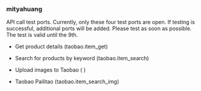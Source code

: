 ### mityahuang

API call test ports. Currently, only these four test ports are open. If testing is successful, additional ports will be added. Please test as soon as possible. The test is valid until the 9th.

- Get product details (taobao.item_get)

- Search for products by keyword (taobao.item_search)

- Upload images to Taobao ( )

- Taobao Pailitao (taobao.item_search_img)
